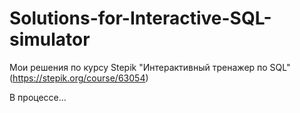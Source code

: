 # Solutions-for-Interactive-SQL-simulator

Мои решения по курсу Stepik "Интерактивный тренажер по SQL" (https://stepik.org/course/63054)

В процессе...
